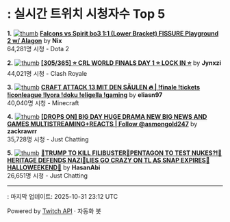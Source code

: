 # : 실시간 트위치 시청자수 Top 5

**1.** [![thumb](https://static-cdn.jtvnw.net/previews-ttv/live_user_nix-320x180.jpg)](https://twitch.tv/Nix)
**[Falcons vs Spirit bo3 1:1 (Lower Bracket) FISSURE Playground 2 w/ Alagon](https://twitch.tv/Nix)** by **Nix**<br>64,281명 시청  - Dota 2

**2.** [![thumb](https://static-cdn.jtvnw.net/previews-ttv/live_user_jynxzi-320x180.jpg)](https://twitch.tv/Jynxzi)
**[[305/365] ⭐️ CRL WORLD FINALS DAY 1 ⭐️ LOCK IN ⭐️](https://twitch.tv/Jynxzi)** by **Jynxzi**<br>44,021명 시청  - Clash Royale

**3.** [![thumb](https://static-cdn.jtvnw.net/previews-ttv/live_user_eliasn97-320x180.jpg)](https://twitch.tv/eliasn97)
**[CRAFT ATTACK 13 MIT DEN SÄULEN 🔥 | !finale !tickets !iconleague !lyora !doku !eligella  !gaming](https://twitch.tv/eliasn97)** by **eliasn97**<br>40,040명 시청  - Minecraft

**4.** [![thumb](https://static-cdn.jtvnw.net/previews-ttv/live_user_zackrawrr-320x180.jpg)](https://twitch.tv/zackrawrr)
**[[DROPS ON] BIG DAY HUGE DRAMA NEW BIG NEWS AND GAMES  MULTISTREAMING+REACTS | Follow  @asmongold247](https://twitch.tv/zackrawrr)** by **zackrawrr**<br>35,728명 시청  - Just Chatting

**5.** [![thumb](https://static-cdn.jtvnw.net/previews-ttv/live_user_hasanabi-320x180.jpg)](https://twitch.tv/HasanAbi)
**[🚨TRUMP TO KILL FILIBUSTER🚨PENTAGON TO TEST NUKES?!🚨HERITAGE DEFENDS NAZI🚨LIES GO CRAZY ON TL AS SNAP EXPIRES🚨HALLOWEEKEND🚨](https://twitch.tv/HasanAbi)** by **HasanAbi**<br>26,651명 시청  - Just Chatting


---
: 마지막 업데이트: 2025-10-31 23:12 UTC

Powered by [Twitch API](https://dev.twitch.tv/docs/api/reference) · 자동화 봇